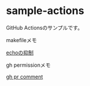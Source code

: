# sample-actions

GitHub Actionsのサンプルです。

makefileメモ

[echoの抑制](https://www.gnu.org/software/make/manual/html_node/Echoing.html?utm_source=chatgpt.com)

gh permissionメモ

[gh pr comment](https://github.com/cli/cli/issues/8374)

